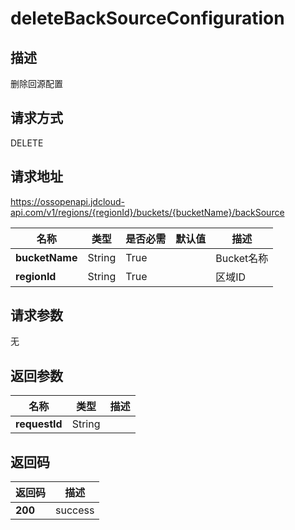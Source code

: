 # deleteBackSourceConfiguration


## 描述
删除回源配置

## 请求方式
DELETE

## 请求地址
https://ossopenapi.jdcloud-api.com/v1/regions/{regionId}/buckets/{bucketName}/backSource

|名称|类型|是否必需|默认值|描述|
|---|---|---|---|---|
|**bucketName**|String|True| |Bucket名称|
|**regionId**|String|True| |区域ID|

## 请求参数
无


## 返回参数
|名称|类型|描述|
|---|---|---|
|**requestId**|String| |


## 返回码
|返回码|描述|
|---|---|
|**200**|success|
